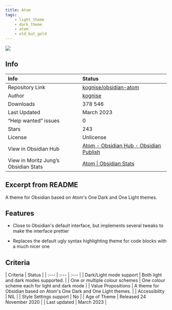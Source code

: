 ```yaml
---
title: Atom
tags:
    - light_theme
    - dark_theme
    - atom
    - old_but_gold
---
```


<img src="https://raw.githubusercontent.com/kognise/obsidian-atom/refs/heads/master/screenshot-hybrid.png">

## Info
| Info | Status |
| :--- | :--- |
| Repository Link | [kognise/obsidian-atom](https://github.com/kognise/obsidian-atom)  |
| Author | [kognise](https://github.com/kognise)  |
| Downloads | 378 546 |
| Last Updated | March 2023 |
| “Help wanted” issues | 0 |
| Stars | 243 |
| License | Unlicense |
| View in Obsidian Hub | [Atom \- Obsidian Hub \- Obsidian Publish](https://publish.obsidian.md/hub/02+-+Community+Expansions/02.05+All+Community+Expansions/Themes/Atom)  |
| View in Moritz Jung’s Obsidian Stats | [Atom \| Obsidian Stats](https://www.moritzjung.dev/obsidian-stats/themes/atom/)  |

## Excerpt from README
A theme for Obsidian based on Atom's One Dark and One Light themes.

## Features
- Close to Obsidian's default interface, but implements several tweaks to make the interface prettier  

- Replaces the default ugly syntax highlighting theme for code blocks with a much nicer one

## Criteria
| Criteria | Status | 
| :--- | :--- | :--- |
| Dark/Light mode support | Both light and dark modes supported.  | 
| One or multiple colour schemes | One colour scheme each for light and dark mode | 
| Value Propositions | A theme for Obsidian based on Atom's One Dark and One Light themes. | 
| Accessibility | NIL | 
| Style Settings support | No | 
| Age of Theme | Released 24 November 2020 | 
| Last updated | March 2023 | 